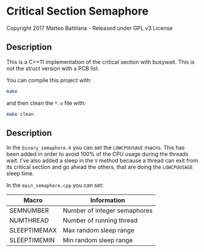 # Critical Section Semaphore
Copyright 2017 Matteo Battilana - Released under GPL v3 License

## Description
This is a C++11 implementation of the critical section with busywait. This is not the struct version with a PCB list.

You can compile this project with:
```bash
make
```
and then clean the `*.o` file with:
```bash
make clean
```

## Description
In the `binary_semaphore.h` you can set the `LOWCPUUSAGE` macro. This has been added in order to avoid 100% of the CPU usage during the threads wait. I've also added a sleep in the `V` method because a thread can exit from its critical section and go ahead the others, that are doing the `LOWCPUUSAGE` sleep time.

In the `main_semaphore.cpp` you can set:

Macro | Information
------------ | -------------
SEMNUMBER | Number of integer semaphores
NUMTHREAD | Number of running thread
SLEEPTIMEMAX | Max random sleep range 
SLEEPTIMEMIN | Min random sleep range 

